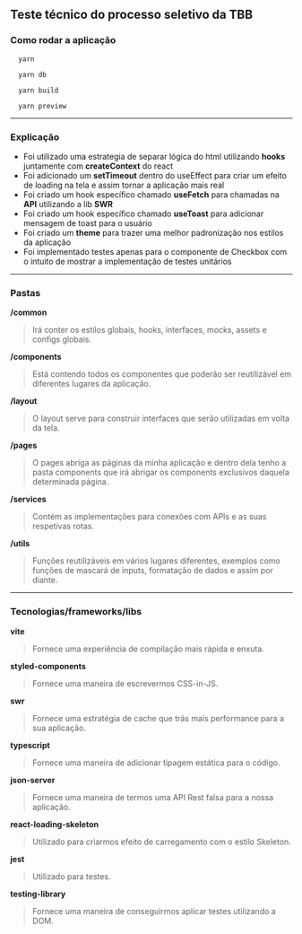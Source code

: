 ## Teste técnico do processo seletivo da TBB

### Como rodar a aplicação
````
  yarn
````
````
  yarn db
````
````
  yarn build
````
````
  yarn preview
````
<hr />

### Explicação 
 - Foi utilizado uma estrategia de separar lógica do html utilizando **hooks** juntamente com **createContext** do react
 - Foi adicionado um **setTimeout** dentro do useEffect para criar um efeito de loading na tela e assim tornar a aplicação mais real
 - Foi criado um hook específico chamado **useFetch** para chamadas na **API** utilizando a lib **SWR**
 - Foi criado um hook específico chamado **useToast** para adicionar mensagem de toast para o usuário
 - Foi criado um **theme** para trazer uma melhor padronização nos estilos da aplicação 
 - Foi implementado testes apenas para o componente de Checkbox com o intuito de mostrar a implementação de testes unitários

<hr />

### Pastas
**/common**
> Irá conter os estilos globais, hooks, interfaces, mocks, assets e configs globais.

**/components**
> Está contendo todos os componentes que poderão ser reutilizável em diferentes lugares da aplicação.

**/layout**
> O layout serve para construir interfaces que serão utilizadas em volta da tela.

**/pages**
> O pages abriga as páginas da minha aplicação e dentro dela tenho a pasta components que irá abrigar os components exclusivos daquela determinada página.

**/services**
> Contém as implementações para conexões com APIs e as suas respetivas rotas.

**/utils**
> Funções reutilizáveis em vários lugares diferentes, exemplos como funções de mascará de inputs, formatação de dados e assim por diante.

<hr />

### Tecnologias/frameworks/libs
**vite**
> Fornece uma experiência de compilação mais rápida e enxuta.

**styled-components**
> Fornece uma maneira de escrevermos CSS-in-JS.

**swr**
> Fornece uma estratégia de cache que trás mais performance para a sua aplicação.

**typescript**
> Fornece uma maneira de adicionar tipagem estática para o código.

**json-server**
> Fornece uma maneira de termos uma API Rest falsa para a nossa aplicação.

**react-loading-skeleton**
> Utilizado para criarmos efeito de carregamento com o estilo Skeleton.

**jest**
> Utilizado para testes.

**testing-library**
> Fornece uma maneira de conseguirmos aplicar testes utilizando a DOM.
